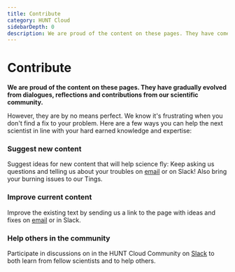 ```yaml
---
title: Contribute
category: HUNT Cloud
sidebarDepth: 0
description: We are proud of the content on these pages. They have come together as a collaborative contribution from lab users in our cloud community. We are grateful if you would like to help new lab users on their way by sharing your hard earned tips and tricks.
---
```


# Contribute

**We are proud of the content on these pages. They have gradually evolved from dialogues, reflections and contributions from our scientific community.**

However, they are by no means perfect. We know it's frustrating when you don't find a fix to your problem. Here are a few ways you can help the next scientist in line with your hard earned knowledge and expertise:

### Suggest new content

Suggest ideas for new content that will help science fly: Keep asking us questions and telling us about your troubles on [email](/contact) or on Slack! Also bring your burning issues to our Tings.

### Improve current content

Improve the existing text by sending us a link to the page with ideas and fixes on [email](/contact) or in Slack.

### Help others in the community

Participate in discussions on in the HUNT Cloud Community on [Slack](/contact) to both learn from fellow scientists and to help others.


